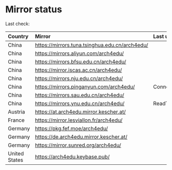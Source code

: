 <script src="./time.js"></script>
# Mirror status
Last check: <script type="text/javascript">localize(1673461698.3932667);</script>

|Country|Mirror|Last update|
|:------|:-----|:----------|
|China|https://mirrors.tuna.tsinghua.edu.cn/arch4edu/|<script type="text/javascript">localize(1673419072);</script>|
|China|https://mirrors.aliyun.com/arch4edu/|<script type="text/javascript">localize(1673375854);</script>|
|China|https://mirrors.bfsu.edu.cn/arch4edu/|<script type="text/javascript">localize(1673419072);</script>|
|China|https://mirror.iscas.ac.cn/arch4edu/|<script type="text/javascript">localize(1673419072);</script>|
|China|https://mirrors.nju.edu.cn/arch4edu/|<script type="text/javascript">localize(1673375854);</script>|
|China|https://mirrors.pinganyun.com/arch4edu/|ConnectTimeout|
|China|https://mirrors.sau.edu.cn/arch4edu/|<script type="text/javascript">localize(1671258899);</script>|
|China|https://mirrors.ynu.edu.cn/arch4edu/|ReadTimeout|
|Austria|https://at.arch4edu.mirror.kescher.at/|<script type="text/javascript">localize(1673419072);</script>|
|France|https://mirror.lesviallon.fr/arch4edu/|<script type="text/javascript">localize(1673419072);</script>|
|Germany|https://pkg.fef.moe/arch4edu/|<script type="text/javascript">localize(1673419072);</script>|
|Germany|https://de.arch4edu.mirror.kescher.at/|<script type="text/javascript">localize(1673419072);</script>|
|Germany|https://mirror.sunred.org/arch4edu/|<script type="text/javascript">localize(1673419072);</script>|
|United States|https://arch4edu.keybase.pub/|<script type="text/javascript">localize(1673419072);</script>|

<script src="./tablefilter/tablefilter.js"></script>
<script src="./table.js"></script>